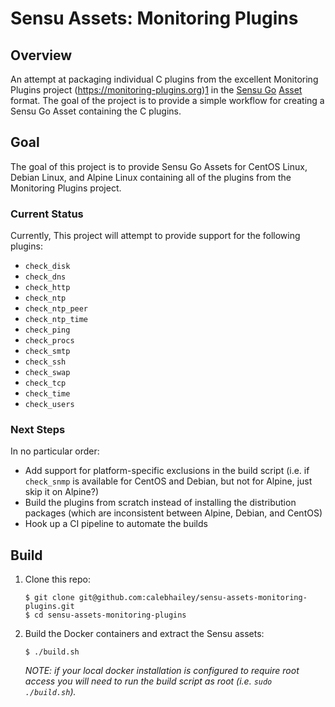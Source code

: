 # Sensu Assets: Monitoring Plugins

## Overview

An attempt at packaging individual C plugins from the excellent Monitoring
Plugins project (https://monitoring-plugins.org)[1] in the [Sensu Go][2]
[Asset][3] format. The goal of the project is to provide a simple workflow for
creating a Sensu Go Asset containing the C plugins.

## Goal

The goal of this project is to provide Sensu Go Assets for CentOS Linux, Debian
Linux, and Alpine Linux containing all of the plugins from the Monitoring
Plugins project.

### Current Status

Currently, This project will attempt to provide support for the following plugins:

- `check_disk`
- `check_dns`
- `check_http`
- `check_ntp`
- `check_ntp_peer`
- `check_ntp_time`
- `check_ping`
- `check_procs`
- `check_smtp`
- `check_ssh`
- `check_swap`
- `check_tcp`
- `check_time`
- `check_users`

### Next Steps

In no particular order:

- Add support for platform-specific exclusions in the build script (i.e. if
  `check_snmp` is available for CentOS and Debian, but not for Alpine, just skip
  it on Alpine?)
- Build the plugins from scratch instead of installing the distribution packages
  (which are inconsistent between Alpine, Debian, and CentOS)
- Hook up a CI pipeline to automate the builds

## Build

1. Clone this repo:

   ~~~
   $ git clone git@github.com:calebhailey/sensu-assets-monitoring-plugins.git
   $ cd sensu-assets-monitoring-plugins
   ~~~

2. Build the Docker containers and extract the Sensu assets:

   ~~~
   $ ./build.sh
   ~~~

   _NOTE: if your local docker installation is configured to require root access
   you will need to run the build script as root (i.e. `sudo ./build.sh`)._


[1]: https://www.monitoring-plugins.org
[2]: https://github.com/sensu/sensu-go
[3]: https://docs.sensu.io/sensu-go/latest/reference/assets/
